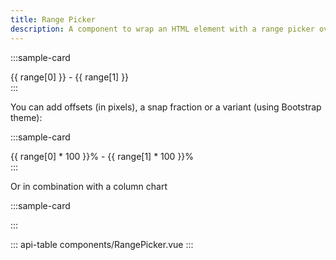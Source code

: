 ```yaml
---
title: Range Picker
description: A component to wrap an HTML element with a range picker overlay.
---
```


:::sample-card
<div class="bg-light p-5">
  <range-picker v-model="range">
    <div class="bg-white p-3 text-center text-uppercase">
      <b-badge>{{ range[0] }}</b-badge> - <b-badge>{{ range[1] }}</b-badge>
    </div>
  </range-picker>
</div>
:::

You can add offsets (in pixels), a snap fraction or a variant (using Bootstrap theme):

:::sample-card
<div class="bg-light p-5">
  <range-picker v-model="range" :start-offset=30 :end-offset=30 :snap=.1 :precision=2 variant="info" hover rounded>
    <div class="bg-white p-3 text-center text-uppercase">
      <b-badge>{{ range[0] * 100 }}%</b-badge> - <b-badge>{{ range[1] * 100 }}%</b-badge>
    </div>
  </range-picker>
</div>
:::

Or in combination with a column chart

:::sample-card
<div class="bg-light p-5">
  <range-picker :snap="1 / dataPerYear.length" start-offset="1vw" end-offset="1vw" variant="dark" v-model="rangeYears" class="py-2">
    <column-chart :highlights="higlightedYears" :data="higlightedDataPerYear" :fixed-height="200" no-y-axis no-tooltips />
  </range-picker>
</div>
:::

::: api-table components/RangePicker.vue :::

<script>
import { range } from 'lodash'

export default {
  data() {
    return {
      range: [.2, .8],
      rangeYears: [0, 1 / 5],
      dataPerYear: [
        { 
          date: 2018,
          value: 120
        },
        { 
          date: 2019,
          value: 100
        },
        { 
          date: 2020,
          value: 80
        },
        { 
          date: 2021,
          value: 110
        },
        { 
          date: 2022,
          value: 130
        }
      ]
    }
  },
  computed: {
    rangeStartYear() {
      const start = this.rangeYears[0]
      return this.dataPerYear[Math.ceil(start * (this.dataPerYear.length - 1))].date
    },
    rangeEndYear() {
      const end = this.rangeYears[1]
      return this.dataPerYear[Math.floor(end * (this.dataPerYear.length - 1))].date
    },
    higlightedYears() {
      return range(this.rangeStartYear, this.rangeEndYear + 1)
    },
    higlightedDataPerYear() {
      return this.dataPerYear.map(d => {
        const highlight = this.higlightedYears.includes(d.date)
        return { ...d, highlight }
      })
    }
  }
}
</script>